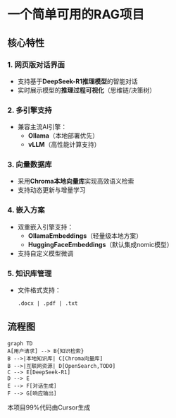 # 一个简单可用的RAG项目

## 核心特性

### 1. 网页版对话界面
- 支持基于**DeepSeek-R1推理模型**的智能对话
- 实时展示模型的**推理过程可视化**（思维链/决策树）

### 2. 多引擎支持
- 兼容主流AI引擎：
  - **Ollama**（本地部署优先）
  - **vLLM**（高性能计算支持）

### 3. 向量数据库
- 采用**Chroma本地向量库**实现高效语义检索
- 支持动态更新与增量学习

### 4. 嵌入方案
- 双重嵌入引擎支持：
  - **OllamaEmbeddings**（轻量级本地方案）
  - **HuggingFaceEmbeddings**（默认集成nomic模型）
- 支持自定义模型微调

### 5. 知识库管理
- 文件格式支持：
  ```text
  .docx | .pdf | .txt
  ```

## 流程图
```mermaid
graph TD
A[用户请求] --> B{知识检索}
B -->|本地知识库| C[Chroma向量库]
B -->|互联网资源| D[OpenSearch,TODO]
C --> E[DeepSeek-R1]
D --> E
E --> F[对话生成]
F --> G[响应输出]
```

本项目99%代码由Cursor生成
